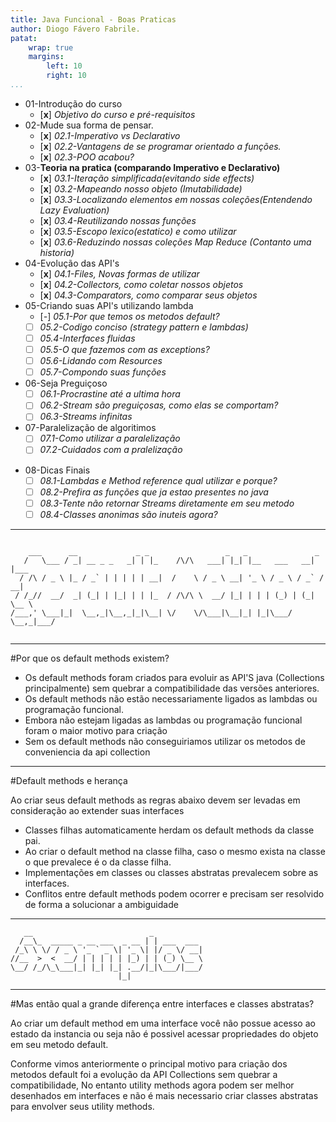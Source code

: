 ```yaml
---
title: Java Funcional - Boas Praticas
author: Diogo Fávero Fabrile.
patat:
    wrap: true
    margins:
        left: 10
        right: 10
...
```


* 01-Introdução do curso
    + [**x**] _Objetivo do curso e pré-requisitos_
* 02-Mude sua forma de pensar.
    + [**x**] _02.1-Imperativo vs Declarativo_
    + [**x**] _02.2-Vantagens de se programar orientado a funções._
    + [**x**] _02.3-POO acabou?_
* 03-**Teoria na pratica (comparando Imperativo e Declarativo)**
    + [**x**] _03.1-Iteração simplificada(evitando side effects)_
    + [**x**] _03.2-Mapeando nosso objeto (Imutabilidade)_
    + [**x**] _03.3-Localizando elementos em nossas coleções(Entendendo Lazy Evaluation)_
    + [**x**] _03.4-Reutilizando nossas funções_    
    + [**x**] _03.5-Escopo lexico(estatico) e como utilizar_
    + [**x**] _03.6-Reduzindo nossas coleções Map Reduce (Contanto uma historia)_ 
* 04-Evolução das API's
    + [**x**] _04.1-Files, Novas formas de utilizar_
    + [**x**] _04.2-Collectors, como coletar nossos objetos_
    + [**x**] _04.3-Comparators, como comparar seus objetos_
* 05-Criando suas API's utilizando lambda
    + [_-_] _05.1-Por que temos os metodos default?_
    + [ ] _05.2-Codigo conciso (strategy pattern e lambdas)_    
    + [ ] _05.4-Interfaces fluidas_
    + [ ] _05.5-O que fazemos com as exceptions?_
    + [ ] _05.6-Lidando com Resources_
    + [ ] _05.7-Compondo suas funções_
* 06-Seja Preguiçoso
    + [ ] _06.1-Procrastine até a ultima hora_
    + [ ] _06.2-Stream são preguiçosas, como elas se comportam?_
    + [ ] _06.3-Streams infinitas_
* 07-Paralelização de algoritimos
    + [ ] _07.1-Como utilizar a paralelização_
    + [ ] _07.2-Cuidados com a pralelização_
+ 08-Dicas Finais
    + [ ] _08.1-Lambdas e Method reference qual utilizar e porque?_
    + [ ] _08.2-Prefira as funções que ja estao presentes no java_
    + [ ] _08.3-Tente não retornar Streams diretamente em seu metodo_
    + [ ] _08.4-Classes anonimas são inuteis agora?_

---

~~~~~

    ___      __             _ _                 _   _               _     
   /   \___ / _| __ _ _   _| | |_    /\/\   ___| |_| |__   ___   __| |___ 
  / /\ / _ \ |_ / _` | | | | | __|  /    \ / _ \ __| '_ \ / _ \ / _` / __|
 / /_//  __/  _| (_| | |_| | | |_  / /\/\ \  __/ |_| | | | (_) | (_| \__ \
/___,' \___|_|  \__,_|\__,_|_|\__| \/    \/\___|\__|_| |_|\___/ \__,_|___/
                                                                          

~~~~~

---


#Por que os default methods existem?

* Os default methods foram criados para evoluir as API'S java (Collections principalmente) sem quebrar a compatibilidade das versões anteriores.
* Os default methods não estão necessariamente ligados as lambdas ou programação funcional.
* Embora não estejam ligadas as lambdas ou programação funcional foram o maior motivo para criação
* Sem os default methods não conseguiriamos utilizar os metodos de conveniencia da api collection



---

#Default methods e herança

Ao criar seus default methods as regras abaixo devem ser levadas em consideração ao extender suas interfaces

* Classes filhas automaticamente herdam os default methods da classe pai.
* Ao criar o default method na classe filha, caso o mesmo exista na classe o que prevalece é o da classe filha.
* Implementações em classes ou classes abstratas prevalecem sobre as interfaces.
* Conflitos entre default methods podem ocorrer e precisam ser resolvido de forma a solucionar a ambiguidade

---

~~~~~
   __                          _           
  /__\_  _____ _ __ ___  _ __ | | ___  ___ 
 /_\ \ \/ / _ \ '_ ` _ \| '_ \| |/ _ \/ __|
//__  >  <  __/ | | | | | |_) | | (_) \__ \
\__/ /_/\_\___|_| |_| |_| .__/|_|\___/|___/
                        |_|                
~~~~~

---

#Mas então qual a grande diferença entre interfaces e classes abstratas?

Ao criar um default method em uma interface você não possue acesso ao estado da instancia
ou seja não é possivel acessar propriedades do objeto em seu metodo default.

Conforme vimos anteriormente o principal motivo para criação dos metodos default foi a evolução da API
Collections sem quebrar a compatibilidade, No entanto utility methods agora podem ser melhor desenhados
em interfaces e não é mais necessario criar classes abstratas para envolver seus utility methods.